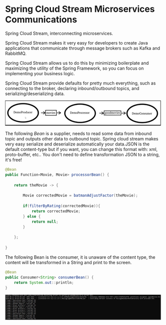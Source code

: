 # Spring Cloud Stream Microservices Communications
Spring Cloud Stream, interconnecting microservices.

Spring Cloud Stream makes it very easy for developers to create Java applications that communicate through message brokers such as Kafka and RabbitMQ.

Spring Cloud Stream allows us to do this by minimizing boilerplate and maximizing the utility of the Spring Framework, so you can focus on implementing your business logic. 

Spring Cloud Stream provide defaults for pretty much everything, such as connecting to the broker, declaring inbound/outbound topics, and serializing/deserializing data.

![](https://github.com/antoniopaolacci/Spring-Cloud-Stream-and-microservice-communication/blob/master/kafka-1.jpg)

The following _Bean_ is a supplier, needs to read some data from inbound topic and outputs other data to outbound topic. Spring cloud stream makes very easy serialize and deserialize automatically your data.JSON is the default content-type but if you want, you can change this format with: xml, proto-buffer, etc.. You don't need to define transformation JSON to a string, it's free!

```java
@Bean
public Function<Movie, Movie> processorBean() {

    return theMovie -> {

        Movie correctedMovie = batmanAdjustFactor(theMovie);

        if(filterByRating(correctedMovie)){
            return correctedMovie;
        } else {
            return null;
        }
    
    };	

}
```



The following Bean is the consumer, it is unaware of the content type, the content will be transformed in a String and print to the screen.

```java
@Bean
public Consumer<String> consumerBean() {
	return System.out::println;
}
```
![](https://github.com/antoniopaolacci/Spring-Cloud-Stream-and-microservice-communication/blob/master/kafka-2.jpg)
